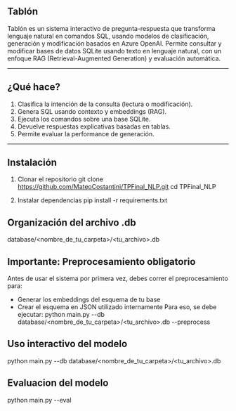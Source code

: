## Tablón

Tablón es un sistema interactivo de pregunta-respuesta que transforma lenguaje natural en comandos SQL, usando modelos de clasificación, generación y modificación basados en Azure OpenAI. Permite consultar y modificar bases de datos SQLite usando texto en lenguaje natural, con un enfoque RAG (Retrieval-Augmented Generation) y evaluación automática.

---

## ¿Qué hace?

1. Clasifica la intención de la consulta (lectura o modificación).
2. Genera SQL usando contexto y embeddings (RAG).
3. Ejecuta los comandos sobre una base SQLite.
4. Devuelve respuestas explicativas basadas en tablas.
5. Permite evaluar la performance de generación.

---

## Instalación

1. Clonar el repositorio
  git clone https://github.com/MateoCostantini/TPFinal_NLP.git
  cd TPFinal_NLP

2. Instalar dependencias
  pip install -r requirements.txt



## Organización del archivo .db
database/<nombre_de_tu_carpeta>/<tu_archivo>.db


## Importante: Preprocesamiento obligatorio
Antes de usar el sistema por primera vez, debes correr el preprocesamiento para:
* Generar los embeddings del esquema de tu base
* Crear el esquema en JSON utilizado internamente
Para eso, se debe ejecutar:
  python main.py --db database/<nombre_de_tu_carpeta>/<tu_archivo>.db --preprocess


## Uso interactivo del modelo
  python main.py --db database/<nombre_de_tu_carpeta>/<tu_archivo>.db


## Evaluacion del modelo
  python main.py --eval


